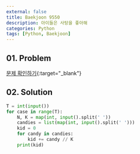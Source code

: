 ```yaml
---
external: false
title: Baekjoon 9550
description: 아이들은 사탕을 좋아해
categories: Python
tags: [Python, Baekjoon]
---
```


## 01. Problem

[문제 확인하기](https://www.acmicpc.net/problem/9550){:target="_blank"}

## 02. Solution

```Python
T = int(input())
for case in range(T):
    N, K = map(int, input().split(' '))
    candies = list(map(int, input().split(' ')))
    kid = 0
    for candy in candies:
        kid += candy // K
    print(kid)
```
